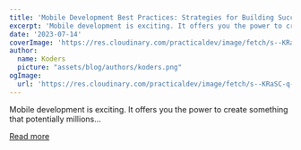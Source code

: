 ```yaml
---
title: 'Mobile Development Best Practices: Strategies for Building Successful Apps for Android and iOS'
excerpt: 'Mobile development is exciting. It offers you the power to create something that potentially millions...'
date: '2023-07-14'
coverImage: 'https://res.cloudinary.com/practicaldev/image/fetch/s--KRaSC-q---/c_imagga_scale,f_auto,fl_progressive,h_420,q_auto,w_1000/https://dev-to-uploads.s3.amazonaws.com/uploads/articles/x5b8h5taxoqc4d2yillz.png'
author:
  name: Koders
  picture: "assets/blog/authors/koders.png"
ogImage:
  url: 'https://res.cloudinary.com/practicaldev/image/fetch/s--KRaSC-q---/c_imagga_scale,f_auto,fl_progressive,h_420,q_auto,w_1000/https://dev-to-uploads.s3.amazonaws.com/uploads/articles/x5b8h5taxoqc4d2yillz.png'
---
```


Mobile development is exciting. It offers you the power to create something that potentially millions...

[Read more](https://dev.to/chkon/mobile-development-best-practices-strategies-for-building-successful-apps-for-android-and-ios-bgc)
